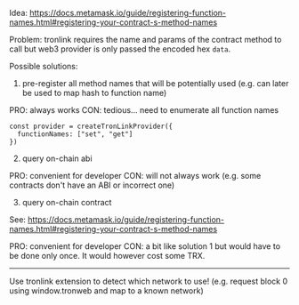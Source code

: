 Idea:
https://docs.metamask.io/guide/registering-function-names.html#registering-your-contract-s-method-names

Problem: tronlink requires the name and params of the contract method to
call but web3 provider is only passed the encoded hex `data`.

Possible solutions:

1. pre-register all method names that will be potentially used (e.g. can
   later be used to map hash to function name)

PRO: always works
CON: tedious... need to enumerate all function names

```
const provider = createTronLinkProvider({
  functionNames: ["set", "get"]
})
```

2. query on-chain abi

PRO: convenient for developer
CON: will not always work (e.g. some contracts don't have an ABI or incorrect one)

3. query on-chain contract

See:
https://docs.metamask.io/guide/registering-function-names.html#registering-your-contract-s-method-names

PRO: convenient for developer
CON: a bit like solution 1 but would have to be done only once. It would however cost some TRX.

---

Use tronlink extension to detect which network to use! (e.g. request block 0 using window.tronweb and map to a known network)
